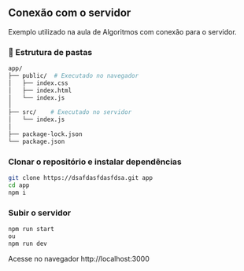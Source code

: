 ## Conexão com o servidor

Exemplo utilizado na aula de Algoritmos com conexão para o servidor.

### 📂 Estrutura de pastas
```bash
app/
├── public/  # Executado no navegador
│   ├── index.css
│   ├── index.html
│   └── index.js
│   
├── src/    # Executado no servidor
│   └── index.js
│
├── package-lock.json
└── package.json
```

### Clonar o repositório e instalar dependências

```bash
git clone https://dsafdasfdasfdsa.git app
cd app
npm i
```

### Subir o servidor

```bash
npm run start
ou
npm run dev
```

Acesse no navegador http://localhost:3000